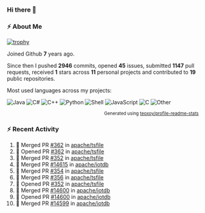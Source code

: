 ### Hi there 👋

### :zap: About Me

[![trophy](https://github-profile-trophy.vercel.app/?username=HTHou&theme=onedark)](https://github.com/ryo-ma/github-profile-trophy)
   
Joined Github **7** years ago.

Since then I pushed **2946** commits, opened **45** issues, submitted **1147** pull requests, received **1** stars across **11** personal projects and contributed to **19** public repositories.

Most used languages across my projects:

![Java](https://img.shields.io/static/v1?style=flat-square&label=%E2%A0%80&color=555&labelColor=%23b07219&message=Java%EF%B8%B189.3%25)
![C#](https://img.shields.io/static/v1?style=flat-square&label=%E2%A0%80&color=555&labelColor=%23178600&message=C%23%EF%B8%B13.9%25)
![C++](https://img.shields.io/static/v1?style=flat-square&label=%E2%A0%80&color=555&labelColor=%23f34b7d&message=C%2B%2B%EF%B8%B12.7%25)
![Python](https://img.shields.io/static/v1?style=flat-square&label=%E2%A0%80&color=555&labelColor=%233572A5&message=Python%EF%B8%B10.7%25)
![Shell](https://img.shields.io/static/v1?style=flat-square&label=%E2%A0%80&color=555&labelColor=%2389e051&message=Shell%EF%B8%B10.7%25)
![JavaScript](https://img.shields.io/static/v1?style=flat-square&label=%E2%A0%80&color=555&labelColor=%23f1e05a&message=JavaScript%EF%B8%B10.5%25)
![C](https://img.shields.io/static/v1?style=flat-square&label=%E2%A0%80&color=555&labelColor=%23555555&message=C%EF%B8%B10.4%25)
![Other](https://img.shields.io/static/v1?style=flat-square&label=%E2%A0%80&color=555&labelColor=%23ededed&message=Other%EF%B8%B11.4%25)

<p align="right"><sub>Generated using <a href="https://github.com/marketplace/actions/profile-readme-stats">teoxoy/profile-readme-stats</a></sub></p>


<!--![](https://github.com/HTHou/HTHou/blob/output/github-contribution-grid-snake.svg)-->

<!--![Haonan Hou's github stats](https://github-readme-stats.vercel.app/api?username=HTHou&count_private=true&show_icons=true&theme=onedark)-->

<!--![Haonan Hou's wakatime stats](https://github-readme-stats.vercel.app/api/wakatime?username=HTHou&layout=compact&theme=onedark)-->

<!--![Top Langs](https://github-readme-stats.vercel.app/api/top-langs/?username=HTHou&theme=onedark&layout=compact)-->

### :zap: Recent Activity
<!--START_SECTION:activity-->
1. 🎉 Merged PR [#362](https://github.com/apache/tsfile/pull/362) in [apache/tsfile](https://github.com/apache/tsfile)
2. 💪 Opened PR [#362](https://github.com/apache/tsfile/pull/362) in [apache/tsfile](https://github.com/apache/tsfile)
3. 🎉 Merged PR [#352](https://github.com/apache/tsfile/pull/352) in [apache/tsfile](https://github.com/apache/tsfile)
4. 🎉 Merged PR [#14615](https://github.com/apache/iotdb/pull/14615) in [apache/iotdb](https://github.com/apache/iotdb)
5. 🎉 Merged PR [#354](https://github.com/apache/tsfile/pull/354) in [apache/tsfile](https://github.com/apache/tsfile)
6. 🎉 Merged PR [#356](https://github.com/apache/tsfile/pull/356) in [apache/tsfile](https://github.com/apache/tsfile)
7. 💪 Opened PR [#352](https://github.com/apache/tsfile/pull/352) in [apache/tsfile](https://github.com/apache/tsfile)
8. 🎉 Merged PR [#14600](https://github.com/apache/iotdb/pull/14600) in [apache/iotdb](https://github.com/apache/iotdb)
9. 💪 Opened PR [#14600](https://github.com/apache/iotdb/pull/14600) in [apache/iotdb](https://github.com/apache/iotdb)
10. 🎉 Merged PR [#14599](https://github.com/apache/iotdb/pull/14599) in [apache/iotdb](https://github.com/apache/iotdb)
<!--END_SECTION:activity-->

<!--
**HTHou/HTHou** is a ✨ _special_ ✨ repository because its `README.md` (this file) appears on your GitHub profile.

Here are some ideas to get you started:

- 🔭 I’m currently working on ...
- 🌱 I’m currently learning ...
- 👯 I’m looking to collaborate on ...
- 🤔 I’m looking for help with ...
- 💬 Ask me about ...
- 📫 How to reach me: ...
- 😄 Pronouns: ...
- ⚡ Fun fact: ...
-->
